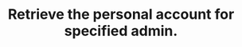 ---
title: Retrieve the personal account for specified admin.
excerpt: Project is typically 'manager' but is ignored.
api:
  file: api_docs.json
  operationId: get_api-v3-accountshortname-projectshortname-account-personal-for-adminkey
hidden: false
---